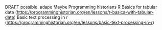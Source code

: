DRAFT possible: adape 
Maybe Programming historians
	R Basics for tabular data (https://programminghistorian.org/en/lessons/r-basics-with-tabular-data) 
	Basic text processing in r (https://programminghistorian.org/en/lessons/basic-text-processing-in-r) 
